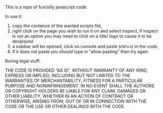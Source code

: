 This is a repo of fun/silly javascript code

to use it:
1. copy the contence of the wanted scripts file,
2. right click on the page you wish to run it on and select inspect, if inspect is not an option you may need to click on a title/ logo to cause it to be desplayed
3. a sidebar will be opened, click on console and paste (ctrl+v) in the code.
4. if it does not paste you should type in "allow pasting" then try again

  Boring legal stuff:
  
THE CODE IS PROVIDED "AS IS", WITHOUT WARRANTY OF ANY KIND,
EXPRESS OR IMPLIED, INCLUDING BUT NOT LIMITED TO THE WARRANTIES OF
MERCHANTABILITY, FITNESS FOR A PARTICULAR PURPOSE AND NONINFRINGEMENT.
IN NO EVENT SHALL THE AUTHORS OR COPYRIGHT HOLDERS BE LIABLE FOR ANY
CLAIM, DAMAGES OR OTHER LIABILITY, WHETHER IN AN ACTION OF CONTRACT OR 
OTHERWISE, ARISING FROM, OUT OF OR IN CONNECTION WITH THE
CODE OR THE USE OR OTHER DEALINGS WITH THE CODE.
